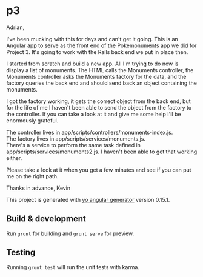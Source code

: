 # p3

Adrian,

I've been mucking with this for days and can't get it going.  This is an Angular app to serve as the front end of the Pokemonuments app we did for Project 3.  It's going to work with the Rails back end we put in place then.  

I started from scratch and build a new app.  All I'm trying to do now is display a list of monuments.  The HTML calls the Monuments controller, the Monuments controller asks the Monuments factory for the data, and the factory queries the back end and should send back an object containing the monuments.

I got the factory working, it gets the correct object from the back end, but for the life of me I haven't been able to send the object from the factory to the controller. If you can take a look at it and give me some help I'll be enormously grateful.

The controller lives in app/scripts/controllers/monuments-index.js.  
The factory lives in app/scripts/services/monuments.js.  
There's a service to perform the same task defined in app/scripts/services/monuments2.js.  I haven't been able to get that working either.  

Please take a look at it when you get a few minutes and see if you can put me on the right path.  

Thanks in advance,
Kevin  









This project is generated with [yo angular generator](https://github.com/yeoman/generator-angular)
version 0.15.1.

## Build & development

Run `grunt` for building and `grunt serve` for preview.

## Testing

Running `grunt test` will run the unit tests with karma.
